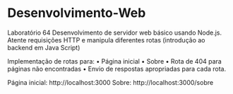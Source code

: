 # Desenvolvimento-Web
Laboratório 64
Desenvolvimento de servidor web básico usando Node.js. Atente requisições HTTP e manipula diferentes rotas (introdução ao backend em Java Script)

Implementação de rotas para:
• Página inicial
• Sobre
• Rota de 404 para páginas não encontradas
• Envio de respostas apropriadas para cada rota.

Página inicial: http://localhost:3000
Sobre: http://localhost:3000/sobre